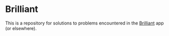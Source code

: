# Brilliant

This is a repository for solutions to problems encountered in the [Brilliant] app (or elsewhere).

[//]: #
[Brilliant]: <https://brilliant.org/>
